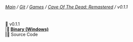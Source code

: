 ﻿###### [Main](https://pikakid98.github.io) / [Git](https://git-pikakid98.github.io) / [Games](https://git-pikakid98.github.io/games) / [Cave Of The Dead: Remastered](https://git-pikakid98.github.io/games/cave-of-the-dead-remastered) / v0.1.1
<h1></h1>

📂 v0.1.1
\
|____📁 [Binary (Windows)](https://github.com/Git-Pikakid98/cave-of-the-dead-remastered/releases/download/v0.1.1/Cave.Of.The.Dead.Remastered.V0.1.1.Alpha.7z)
\
|____📁 Source Code
